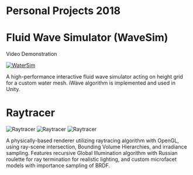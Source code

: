 # Personal Projects 2018

# Fluid Wave Simulator (WaveSim)
Video Demonstration

[![WaterSim](https://img.youtube.com/vi/idXoFKszqLw/0.jpg)](https://www.youtube.com/watch?v=idXoFKszqLw)

A high-performance interactive fluid wave simulator acting on height grid for a custom water mesh. iWave algorithm is implemented and used in Unity.

# Raytracer
![Raytracer](https://i.gyazo.com/0af8f8cb9e3e0458925d4b96bcf6b468.png)
![Raytracer](https://i.gyazo.com/9a6b86fdc9b99806647a05c4468aff23.png)
![Raytracer](https://i.gyazo.com/0c94d9bd362fad3d7ced4264b5af9d8d.png)

A physically-based renderer utilizing raytracing algorithm with OpenGL, using ray-scene  intersection, Bounding Volume Hierarchies, and irradiance sampling. Features recursive Global Illumination algorithm with Russian roulette for ray termination for realistic lighting,  and custom microfacet models with importance sampling of BRDF.
